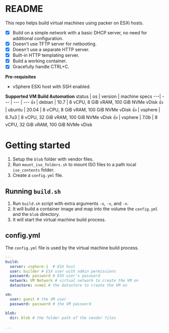 # README
This repo helps build virtual machines using packer on ESXi hosts.

- [x] Build on a simple network with a basic DHCP server, no need for additional configuration. 
- [x] Doesn't use TFTP server for netbooting.
- [x] Doesn't use a separate HTTP server.
- [x] Built-in HTTP templating server.
- [x] Build a working container.
- [x] Gracefully handle CTRL+C.

**Pre-requisites**
- vSphere ESXi host with SSH enabled.

**Supported VM Build Automation**
status | os | version | machine specs
---| --- | --- | ---
👍 | debian | 10.7 | 8 vCPU, 8 GiB vRAM, 100 GiB NVMe vDisk
👍 | ubuntu | 20.04 | 8 vCPU, 8 GiB vRAM, 100 GiB NVMe vDisk
👍 | vsphere | 6.7u3 | 8 vCPU, 32 GiB vRAM, 100 GiB NVMe vDisk
👍 | vsphere | 7.0b | 8 vCPU, 32 GiB vRAM, 100 GiB NVMe vDisk

# Getting started
1. Setup the `blob` folder with vendor files.
1. Run `mount_iso_folders.sh` to mount ISO files to a path local `iso_contents` folder.
1. Create a `config.yml` file.

## Running `build.sh`
1. Run `build.sh` script with extra arguments `-o`, `-v`, and `-n`.
1. It will build a container image and map into the volume the `config.yml` and the `blob` directory.
1. It will start the virtual machine build process.

## config.yml
The `config.yml` file is used by the virtual machine build process.

```yaml
---
build:
  server: vsphere-1  # ESX host
  user: builder # ESX user with admin permissions
  password: password # ESX user's password
  network: VM Network # virtual network to create the VM on
  datastore: nvme1 # the datastore to create the VM on

vm:
  user: guest # the VM user
  password: password # the VM password

blob:
  dir: blob # the folder path of the vendor files
  
...
```
